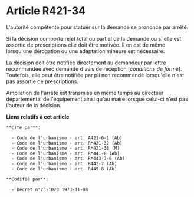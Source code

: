 # Article R421-34

L'autorité compétente pour statuer sur la demande se prononce par arrêté.

Si la décision comporte rejet total ou partiel de la demande ou si elle est assortie de prescriptions elle doit être motivée.
Il en est de même lorsqu'une dérogation ou une adaptation mineure est nécessaire.

La décision doit être notifiée directement au demandeur par lettre recommandée avec demande d'avis de réception [*conditions
de forme*]. Toutefois, elle peut être notifiée par pli non recommandé lorsqu'elle n'est pas assortie de prescriptions.

Ampliation de l'arrêté est transmise en même temps au directeur départemental de l'équipement ainsi qu'au maire lorsque
celui-ci n'est pas l'auteur de la décision.

**Liens relatifs à cet article**

	**Cité par**:

	  - Code de l'urbanisme - art. A421-6-1 (Ab)
	  - Code de l'urbanisme - art. R*421-32 (Ab)
	  - Code de l'urbanisme - art. R*421-38 (M)
	  - Code de l'urbanisme - art. R*441-8 (Ab)
	  - Code de l'urbanisme - art. R*443-7-6 (Ab)
	  - Code de l'urbanisme - art. R442-7 (Ab)
	  - Code de l'urbanisme - art. R445-8 (Ab)

	**Codifié par**:

	  - Décret n°73-1023 1973-11-08
